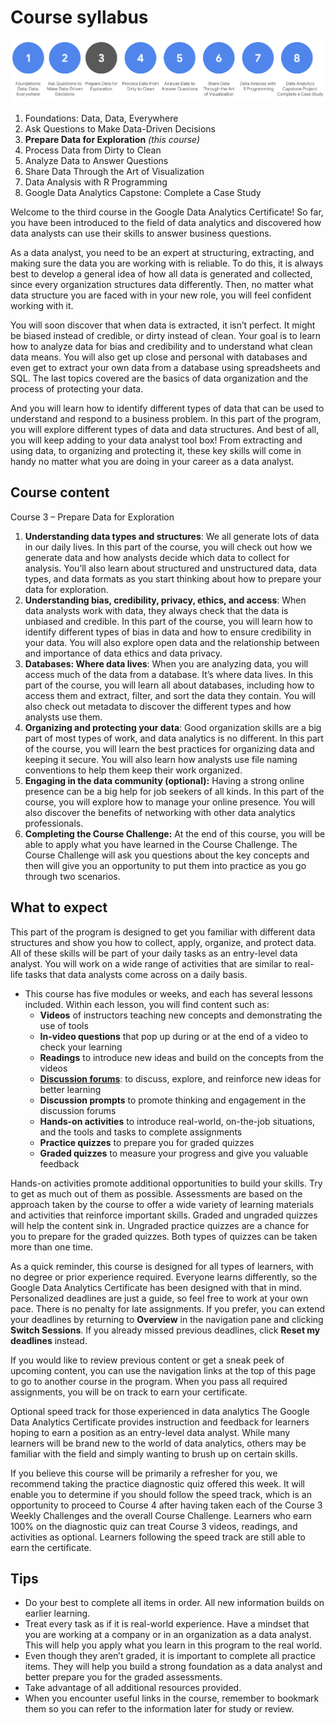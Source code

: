 # Course syllabus

![x](./resources/img-1.png)

1. Foundations: Data, Data, Everywhere
2. Ask Questions to Make Data-Driven Decisions
3. **Prepare Data for Exploration** *(this course)*
4. Process Data from Dirty to Clean
5. Analyze Data to Answer Questions
6. Share Data Through the Art of Visualization
7. Data Analysis with R Programming
8. Google Data Analytics Capstone: Complete a Case Study

Welcome to the third course in the Google Data Analytics Certificate! So far, you have been introduced to the field of data analytics and discovered how data analysts can use their skills to answer business questions.

As a data analyst, you need to be an expert at structuring, extracting, and making sure the data you are working with is reliable. To do this, it is always best to develop a general idea of how all data is generated and collected, since every organization structures data differently. Then, no matter what data structure you are faced with in your new role, you will feel confident working with it.  

You will soon discover that when data is extracted, it isn’t perfect. It might be biased instead of credible, or dirty instead of clean. Your goal is to learn how to analyze data for bias and credibility and to understand what clean data means. You will also get up close and personal with databases and even get to extract your own data from a database using spreadsheets and SQL. The last topics covered are the basics of data organization and the process of protecting your data.

And you will learn how to identify different types of data that can be used to understand and respond to a business problem. In this part of the program, you will explore different types of data and data structures. And best of all, you will keep adding to your data analyst tool box! From extracting and using data, to organizing and protecting it, these key skills will come in handy no matter what you are doing in your career as a data analyst.

## Course content

Course 3 – Prepare Data for Exploration

1. **Understanding data types and structures**: We all generate lots of data in our daily lives. In this part of the course, you will check out how we generate data and how analysts decide which data to collect for analysis. You’ll also learn about structured and unstructured data, data types, and data formats as you start thinking about how to prepare your data for exploration.
2. **Understanding bias, credibility, privacy, ethics, and access**: When data analysts work with data, they always check that the data is unbiased and credible. In this part of the course, you will learn how to identify different types of bias in data and how to ensure credibility in your data. You will also explore open data and the relationship between and importance of data ethics and data privacy.
3. **Databases: Where data lives**: When you are analyzing data, you will access much of the data from a database. It’s where data lives. In this part of the course, you will learn all about databases, including how to access them and extract, filter, and sort the data they contain. You will also check out metadata to discover the different types and how analysts use them.
4. **Organizing and protecting your data**: Good organization skills are a big part of most types of work, and data analytics is no different. In this part of the course, you will learn the best practices for organizing data and keeping it secure. You will also learn how analysts use file naming conventions to help them keep their work organized.
5. **Engaging in the data community (optional):** Having a strong online presence can be a big help for job seekers of all kinds. In this part of the course, you will explore how to manage your online presence. You will also discover the benefits of networking with other data analytics professionals.
6. **Completing the Course Challenge:** At the end of this course, you will be able to apply what you have learned in the Course Challenge. The Course Challenge will ask you questions about the key concepts and then will give you an opportunity to put them into practice as you go through two scenarios.

## What to expect

This part of the program is designed to get you familiar with different data structures and show you how to collect, apply, organize, and protect data. All of these skills will be part of your daily tasks as an entry-level data analyst. You will work on a wide range of activities that are similar to real-life tasks that data analysts come across on a daily basis.

- This course has five modules or weeks, and each has several lessons included. Within each lesson, you will find content such as:
  - **Videos** of instructors teaching new concepts and demonstrating the use of tools
  - **In-video questions** that pop up during or at the end of a video to check your learning
  - **Readings** to introduce new ideas and build on the concepts from the videos
  - [**Discussion forums**](https://www.coursera.org/learn/data-preparation/discussions): to discuss, explore, and reinforce new ideas for better learning
  - **Discussion prompts** to promote thinking and engagement in the discussion forums
  - **Hands-on activities** to introduce real-world, on-the-job situations, and the tools and tasks to complete assignments
  - **Practice quizzes** to prepare you for graded quizzes
  - **Graded quizzes** to measure your progress and give you valuable feedback

Hands-on activities promote additional opportunities to build your skills. Try to get as much out of them as possible. Assessments are based on the approach taken by the course to offer a wide variety of learning materials and activities that reinforce important skills. Graded and ungraded quizzes will  help the content sink in. Ungraded practice quizzes are a chance for you to prepare for the graded quizzes. Both types of quizzes can be taken more than one time.

As a quick reminder, this course is designed for all types of learners, with no degree or prior experience required. Everyone learns differently, so the Google Data Analytics Certificate has been designed with that in mind. Personalized deadlines are just a guide, so feel free to work at your own pace. There is no penalty for late assignments. If you prefer, you can extend your deadlines by returning to **Overview** in the navigation pane and clicking **Switch Sessions**. If you already missed previous deadlines, click **Reset my deadlines** instead.

If you would like to review previous content or get a sneak peek of upcoming content, you can use the navigation links at the top of this page to go to another course in the program. When you pass all required assignments, you will be on track to earn your certificate.

Optional speed track for those experienced in data analytics
The Google Data Analytics Certificate provides instruction and feedback for learners hoping to earn a position as an entry-level data analyst. While many learners will be brand new to the world of data analytics, others may be familiar with the field and simply wanting to brush up on certain skills.

If you believe this course will be primarily a refresher for you, we recommend taking the practice diagnostic quiz offered this week. It will enable you to determine if you should follow the speed track, which is an opportunity to proceed to Course 4 after having taken each of the Course 3 Weekly Challenges and the overall Course Challenge. Learners who earn 100% on the diagnostic quiz can treat Course 3 videos, readings, and activities as optional. Learners following the speed track are still able to earn the certificate.

## **Tips**

- Do your best to complete all items in order. All new information builds on earlier learning.
- Treat every task as if it is real-world experience. Have a mindset that you are working at a company or in an organization as a data analyst. This will help you apply what you learn in this program to the real world.
- Even though they aren’t graded, it is important to complete all practice items. They will help you build a strong foundation as a data analyst and better prepare you for the graded assessments.
- Take advantage of all additional resources provided.
- When you encounter useful links in the course, remember to bookmark them so you can refer to the information later for study or review.
